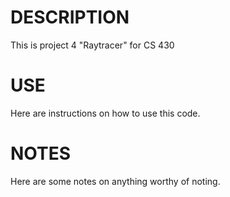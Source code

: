 
# DESCRIPTION
This is project 4 "Raytracer" for CS 430

# USE
Here are instructions on how to use this code.

# NOTES
Here are some notes on anything worthy of noting.
